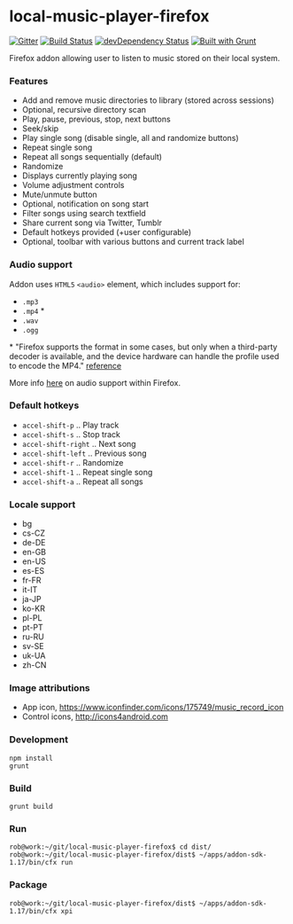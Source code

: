 local-music-player-firefox
==========================

[![Gitter](https://badges.gitter.im/Join%20Chat.svg)](https://gitter.im/bobbyrne01/local-music-player-firefox?utm_source=badge&utm_medium=badge&utm_campaign=pr-badge&utm_content=badge)
[![Build Status](https://travis-ci.org/bobbyrne01/local-music-player-firefox.svg?branch=master)](https://travis-ci.org/bobbyrne01/local-music-player-firefox)
[![devDependency Status](https://david-dm.org/bobbyrne01/local-music-player-firefox/dev-status.svg)](https://david-dm.org/bobbyrne01/local-music-player-firefox#info=devDependencies)
[![Built with Grunt](https://cdn.gruntjs.com/builtwith.png)](http://gruntjs.com/)

Firefox addon allowing user to listen to music stored on their local system.

### Features

* Add and remove music directories to library (stored across sessions)
* Optional, recursive directory scan
* Play, pause, previous, stop, next buttons
* Seek/skip
* Play single song (disable single, all and randomize buttons)
* Repeat single song
* Repeat all songs sequentially (default)
* Randomize
* Displays currently playing song
* Volume adjustment controls
* Mute/unmute button
* Optional, notification on song start
* Filter songs using search textfield
* Share current song via Twitter, Tumblr
* Default hotkeys provided (+user configurable)
* Optional, toolbar with various buttons and current track label

### Audio support

Addon uses `HTML5` `<audio>` element, which includes support for:

* `.mp3`
* `.mp4` \*
* `.wav`
* `.ogg`

\* "Firefox supports the format in some cases, but only when a third-party decoder is available, and the device hardware can handle the profile used to encode the MP4." [reference](https://developer.mozilla.org/en-US/docs/Web/HTML/Supported_media_formats#MP4_H.264_%28AAC_or_MP3%29)

More info [here](https://developer.mozilla.org/en-US/docs/Web/HTML/Supported_media_formats) on audio support within Firefox.

### Default hotkeys

* `accel-shift-p` .. Play track
* `accel-shift-s` .. Stop track
* `accel-shift-right` .. Next song
* `accel-shift-left` .. Previous song
* `accel-shift-r` .. Randomize
* `accel-shift-1` .. Repeat single song
* `accel-shift-a` .. Repeat all songs

### Locale support

* bg
* cs-CZ
* de-DE
* en-GB
* en-US
* es-ES
* fr-FR
* it-IT
* ja-JP
* ko-KR
* pl-PL
* pt-PT
* ru-RU
* sv-SE
* uk-UA
* zh-CN

### Image attributions

* App icon, https://www.iconfinder.com/icons/175749/music_record_icon
* Control icons, http://icons4android.com

### Development

    npm install
    grunt

### Build

    grunt build
    
### Run

    rob@work:~/git/local-music-player-firefox$ cd dist/
    rob@work:~/git/local-music-player-firefox/dist$ ~/apps/addon-sdk-1.17/bin/cfx run

### Package

    rob@work:~/git/local-music-player-firefox/dist$ ~/apps/addon-sdk-1.17/bin/cfx xpi
